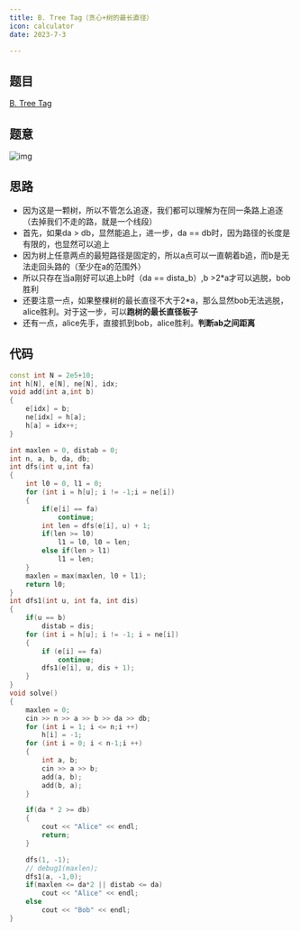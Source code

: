 ```yaml
---
title: B. Tree Tag（贪心+树的最长直径）
icon: calculator
date: 2023-7-3

---
```

## 题目

[B. Tree Tag](https://codeforces.com/problemset/problem/1404/B)

## 题意

![img](https://img2023.cnblogs.com/blog/2740326/202304/2740326-20230420210130124-971151525.png)

## 思路

- 因为这是一颗树，所以不管怎么追逐，我们都可以理解为在同一条路上追逐（去掉我们不走的路，就是一个线段）
- 首先，如果da > db，显然能追上，进一步，da == db时，因为路径的长度是有限的，也显然可以追上
- 因为树上任意两点的最短路径是固定的，所以a点可以一直朝着b追，而b是无法走回头路的（至少在a的范围外）
- 所以只存在当a刚好可以追上b时（da == dista_b）,b >2*a才可以逃脱，bob胜利
- 还要注意一点，如果整棵树的最长直径不大于2*a，那么显然bob无法逃脱，alice胜利。对于这一步，可以**跑树的最长直径板子**
- 还有一点，alice先手，直接抓到bob，alice胜利。**判断ab之间距离**

## 代码

```cpp
const int N = 2e5+10;
int h[N], e[N], ne[N], idx;
void add(int a,int b)
{
    e[idx] = b;
    ne[idx] = h[a];
    h[a] = idx++;
}

int maxlen = 0, distab = 0;
int n, a, b, da, db;
int dfs(int u,int fa)
{
    int l0 = 0, l1 = 0;
    for (int i = h[u]; i != -1;i = ne[i])
    {
        if(e[i] == fa)
            continue;
        int len = dfs(e[i], u) + 1;
        if(len >= l0)
            l1 = l0, l0 = len;
        else if(len > l1)
            l1 = len;
    }
    maxlen = max(maxlen, l0 + l1);
    return l0;
}
int dfs1(int u, int fa, int dis)
{
    if(u == b)
        distab = dis;
    for (int i = h[u]; i != -1; i = ne[i])
    {
        if (e[i] == fa)
            continue;
        dfs1(e[i], u, dis + 1);
    }
}
void solve()
{
    maxlen = 0;
    cin >> n >> a >> b >> da >> db;
    for (int i = 1; i <= n;i ++)
        h[i] = -1;
    for (int i = 0; i < n-1;i ++)
    {
        int a, b;
        cin >> a >> b;
        add(a, b);
        add(b, a);
    }

    if(da * 2 >= db)
    {
        cout << "Alice" << endl;
        return;
    }

    dfs(1, -1);
    // debug1(maxlen);
    dfs1(a, -1,0);
    if(maxlen <= da*2 || distab <= da)
        cout << "Alice" << endl;
    else
        cout << "Bob" << endl;
}

```
